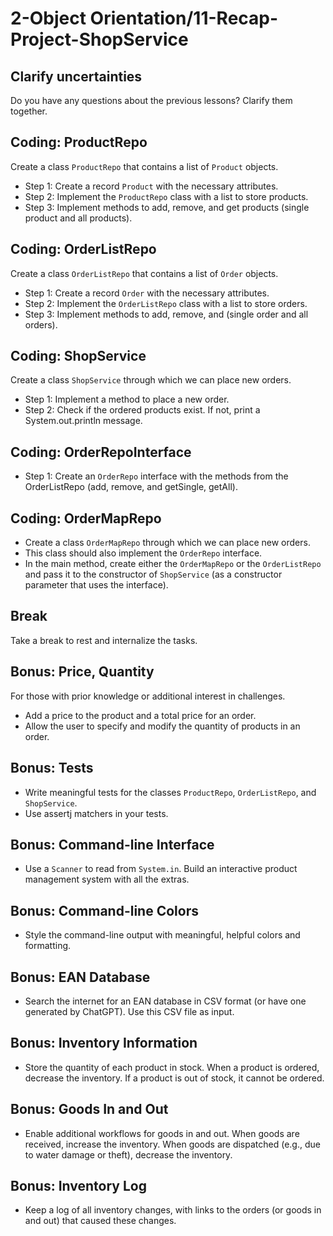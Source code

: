 # 2-Object Orientation/11-Recap-Project-ShopService

## Clarify uncertainties

Do you have any questions about the previous lessons? Clarify them together.

## Coding: ProductRepo

Create a class `ProductRepo` that contains a list of `Product` objects.

* Step 1: Create a record `Product` with the necessary attributes.
* Step 2: Implement the `ProductRepo` class with a list to store products.
* Step 3: Implement methods to add, remove, and get products (single product and all products).

## Coding: OrderListRepo

Create a class `OrderListRepo` that contains a list of `Order` objects.

* Step 1: Create a record `Order` with the necessary attributes.
* Step 2: Implement the `OrderListRepo` class with a list to store orders.
* Step 3: Implement methods to add, remove, and (single order and all orders).

## Coding: ShopService

Create a class `ShopService` through which we can place new orders.

* Step 1: Implement a method to place a new order.
* Step 2: Check if the ordered products exist. If not, print a System.out.println message.

## Coding: OrderRepoInterface

* Step 1: Create an `OrderRepo` interface with the methods from the OrderListRepo (add, remove, and getSingle, getAll).

## Coding: OrderMapRepo

* Create a class `OrderMapRepo` through which we can place new orders.
* This class should also implement the `OrderRepo` interface.
* In the main method, create either the `OrderMapRepo` or the `OrderListRepo` and pass it to the constructor of `ShopService` (as a constructor parameter that uses the interface).

## Break

Take a break to rest and internalize the tasks.

## Bonus: Price, Quantity

For those with prior knowledge or additional interest in challenges.

* Add a price to the product and a total price for an order.
* Allow the user to specify and modify the quantity of products in an order.

## Bonus: Tests

* Write meaningful tests for the classes `ProductRepo`, `OrderListRepo`, and `ShopService`.
* Use assertj matchers in your tests.

## Bonus: Command-line Interface

* Use a `Scanner` to read from `System.in`. Build an interactive product management system with all the extras.

## Bonus: Command-line Colors

* Style the command-line output with meaningful, helpful colors and formatting.

## Bonus: EAN Database

* Search the internet for an EAN database in CSV format (or have one generated by ChatGPT). Use this CSV file as input.

## Bonus: Inventory Information

* Store the quantity of each product in stock. When a product is ordered, decrease the inventory. If a product is out of stock, it cannot be ordered.

## Bonus: Goods In and Out

* Enable additional workflows for goods in and out. When goods are received, increase the inventory. When goods are dispatched (e.g., due to water damage or theft), decrease the inventory.

## Bonus: Inventory Log

* Keep a log of all inventory changes, with links to the orders (or goods in and out) that caused these changes.